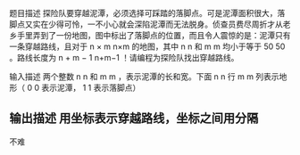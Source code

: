 题目描述
探险队要穿越泥潭，必须选择可踩踏的落脚点。可是泥潭面积很大，落脚点又实在少得可怜，一不小心就会深陷泥潭而无法脱身。侦查员费尽周折才从老乡手里弄到了一份地图，图中标出了落脚点的位置，而且令人震惊的是：泥潭只有一条穿越路线，且对于 
n
×
m
n×m 的地图，其中 
n
n 和 
m
m 均小于等于 
50
50 。路线长度为 
n
+
m
−
1
n+m−1 ！请编程为探险队找出穿越路线。

输入描述
两个整数 
n
n 和 
m
m ，表示泥潭的长和宽。下面 
n
n 行 
m
m 列表示地形（
0
0 表示泥潭，
1
1 表示落脚点）

输出描述
用坐标表示穿越路线，坐标之间用分隔
---
不难